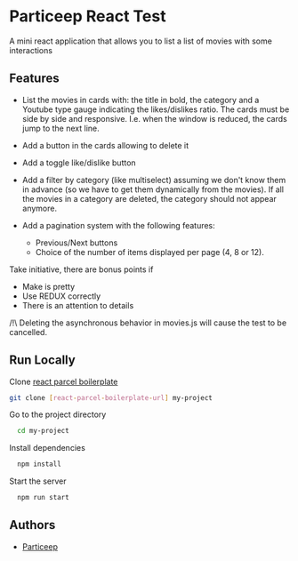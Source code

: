 # Particeep React Test

A mini react application that allows you to list a list of movies with some interactions

## Features

- List the movies in cards with: the title in bold, the category and a Youtube type gauge indicating the likes/dislikes ratio. The cards must be side by side and responsive. I.e. when the window is reduced, the cards jump to the next line.

- Add a button in the cards allowing to delete it

- Add a toggle like/dislike button

- Add a filter by category (like multiselect) assuming we don't know them in advance (so we have to get them dynamically from the movies). If all the movies in a category are deleted, the category should not appear anymore.

- Add a pagination system with the following features:

  - Previous/Next buttons
  - Choice of the number of items displayed per page (4, 8 or 12).

Take initiative, there are bonus points if

- Make is pretty
- Use REDUX correctly
- There is an attention to details

/!\ Deleting the asynchronous behavior in movies.js will cause the test to be cancelled.

## Run Locally

Clone [react parcel boilerplate](https://github.com/MaxHiit/parcel-frontend-boilerplate)

```bash
git clone [react-parcel-boilerplate-url] my-project
```

Go to the project directory

```bash
  cd my-project
```

Install dependencies

```bash
  npm install
```

Start the server

```bash
  npm run start
```

## Authors

- [Particeep](https://github.com/Particeep/react-interview#react-interview)

